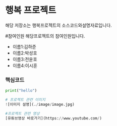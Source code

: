 행복 프로젝트
===
해당 저장소는 행복프로젝트의 소스코드와설명자료입니다.

#참여인원
해당프로젝트의 참여인원입니다.
- 이름1:김하준
- 이름2:박성호
- 이름3:전윤호
- 이름4:이시훈

### 핵심코드
```python
print("hello")

# 프로젝트 관련 이미지
![이미지 설명](./image/image.jpg)

#프로젝트 관련 영상
[유튜브영상 바로가기](https://www.youtube.com/)

